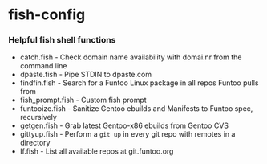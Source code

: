 fish-config
==============

### Helpful fish shell functions

* catch.fish - Check domain name availability with domai.nr from the command line
* dpaste.fish - Pipe STDIN to dpaste.com
* findfin.fish - Search for a Funtoo Linux package in all repos Funtoo pulls from
* fish_prompt.fish - Custom fish prompt
* funtooize.fish - Sanitize Gentoo ebuilds and Manifests to Funtoo spec, recursively
* getgen.fish - Grab latest Gentoo-x86 ebuilds from Gentoo CVS
* gittyup.fish - Perform a `git up` in every git repo with remotes in a directory
* lf.fish - List all available repos at git.funtoo.org
